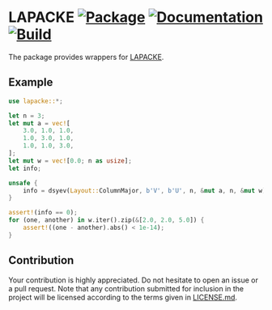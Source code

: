 # LAPACKE [![Package][package-img]][package-url] [![Documentation][documentation-img]][documentation-url] [![Build][build-img]][build-url]

The package provides wrappers for [LAPACKE].

## Example

```rust
use lapacke::*;

let n = 3;
let mut a = vec![
    3.0, 1.0, 1.0,
    1.0, 3.0, 1.0,
    1.0, 1.0, 3.0,
];
let mut w = vec![0.0; n as usize];
let info;

unsafe {
    info = dsyev(Layout::ColumnMajor, b'V', b'U', n, &mut a, n, &mut w);
}

assert!(info == 0);
for (one, another) in w.iter().zip(&[2.0, 2.0, 5.0]) {
    assert!((one - another).abs() < 1e-14);
}
```

## Contribution

Your contribution is highly appreciated. Do not hesitate to open an issue or a
pull request. Note that any contribution submitted for inclusion in the project
will be licensed according to the terms given in [LICENSE.md](LICENSE.md).

[lapacke]: https://en.wikipedia.org/wiki/LAPACK

[build-img]: https://travis-ci.org/stainless-steel/lapacke.svg?branch=master
[build-url]: https://travis-ci.org/stainless-steel/lapacke
[documentation-img]: https://docs.rs/lapacke/badge.svg
[documentation-url]: https://docs.rs/lapacke
[package-img]: https://img.shields.io/crates/v/lapacke.svg
[package-url]: https://crates.io/crates/lapacke
